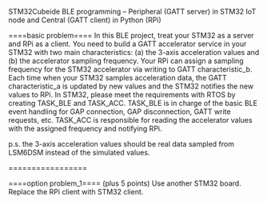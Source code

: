 STM32Cubeide BLE programming – Peripheral (GATT server) in STM32 IoT node and Central (GATT client) in Python (RPi)

====basic problem====
In this BLE project, treat your STM32 as a server and RPi as a client. You need to build a GATT accelerator service in your STM32 with two main characteristics: (a) the 3-axis acceleration values and (b) the accelerator sampling frequency. Your RPi can assign a sampling frequency for the STM32 accelerator via writing to GATT characteristic_b. Each time when your STM32 samples acceleration data, the GATT characteristic_a is updated by new values and the STM32 notifies the new values to RPi.
In STM32, please meet the requirements with RTOS by creating TASK_BLE and TASK_ACC. TASK_BLE is in charge of the basic BLE event handling for GAP connection, GAP disconnection, GATT write requests, etc. TASK_ACC is responsible for reading the accelerator values with the assigned frequency and notifying RPi.

p.s. the 3-axis acceleration values should be real data sampled from LSM6DSM instead of the simulated values.

=================

====option problem_1==== (plus 5 points)
Use another STM32 board. Replace the RPi client with STM32 client.
